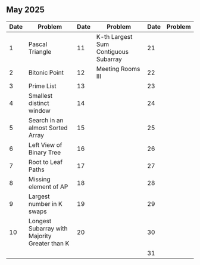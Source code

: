 ## May 2025

| Date | Problem                                       | Date | Problem                              | Date | Problem |
| ---- | --------------------------------------------- | ---- | ------------------------------------ | ---- | ------- |
| 1    | Pascal Triangle                               | 11   | K-th Largest Sum Contiguous Subarray | 21   |         |
| 2    | Bitonic Point                                 | 12   | Meeting Rooms III                    | 22   |         |
| 3    | Prime List                                    | 13   |                                      | 23   |         |
| 4    | Smallest distinct window                      | 14   |                                      | 24   |         |
| 5    | Search in an almost Sorted Array              | 15   |                                      | 25   |         |
| 6    | Left View of Binary Tree                      | 16   |                                      | 26   |         |
| 7    | Root to Leaf Paths                            | 17   |                                      | 27   |         |
| 8    | Missing element of AP                         | 18   |                                      | 28   |         |
| 9    | Largest number in K swaps                     | 19   |                                      | 29   |         |
| 10   | Longest Subarray with Majority Greater than K | 20   |                                      | 30   |         |
|      |                                               |      |                                      | 31   |         |
